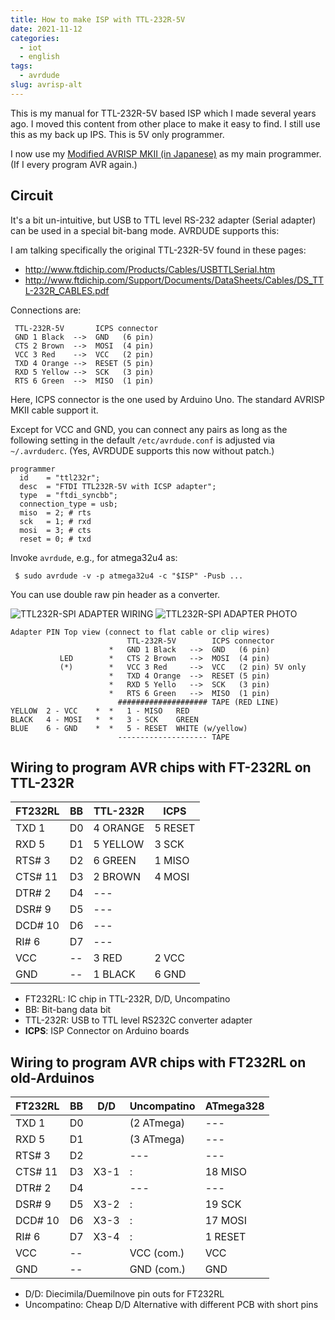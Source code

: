 ```yaml
---
title: How to make ISP with TTL-232R-5V
date: 2021-11-12
categories:
  - iot
  - english
tags:
  - avrdude
slug: avrisp-alt
---
```


This is my manual for TTL-232R-5V based ISP which I made several years ago.
I moved this content from other place to make it easy to find.  I still use
this as my back up IPS.  This is 5V only programmer.

I now use my [Modified AVRISP MKII (in Japanese)](/jp/2020/02/27/avrisp-mod-j/)
as my main programmer. (If I every program AVR again.)


## Circuit

It's a bit un-intuitive, but USB to TTL level RS-232 adapter (Serial adapter)
can be used in a special bit-bang mode.  AVRDUDE supports this:

I am talking specifically the original TTL-232R-5V found in these pages:

* http://www.ftdichip.com/Products/Cables/USBTTLSerial.htm
* http://www.ftdichip.com/Support/Documents/DataSheets/Cables/DS_TTL-232R_CABLES.pdf

Connections are:
```
 TTL-232R-5V       ICPS connector
 GND 1 Black  -->  GND   (6 pin)
 CTS 2 Brown  -->  MOSI  (4 pin)
 VCC 3 Red    -->  VCC   (2 pin)
 TXD 4 Orange -->  RESET (5 pin)
 RXD 5 Yellow -->  SCK   (3 pin)
 RTS 6 Green  -->  MISO  (1 pin)
```
Here, ICPS connector is the one used by Arduino Uno.  The standard AVRISP MKII
cable support it.

Except for VCC and GND, you can connect any pairs as long as the
following setting in the default `/etc/avrdude.conf` is adjusted via
`~/.avrduderc`.  (Yes, AVRDUDE supports this now without patch.)

```
programmer
  id    = "ttl232r";
  desc  = "FTDI TTL232R-5V with ICSP adapter";
  type  = "ftdi_syncbb";
  connection_type = usb;
  miso  = 2; # rts
  sck   = 1; # rxd
  mosi  = 3; # cts
  reset = 0; # txd
```

Invoke `avrdude`, e.g., for atmega32u4 as:

```
 $ sudo avrdude -v -p atmega32u4 -c "$ISP" -Pusb ...
```

You can use double raw pin header as a converter.

![TTL232R-SPI ADAPTER WIRING](/img/TTL232R-SPI.png)
![TTL232R-SPI ADAPTER PHOTO](/img/TTL232R-SPI-ADAPTER.jpeg)

```
Adapter PIN Top view (connect to flat cable or clip wires)
                          TTL-232R-5V        ICPS connector
                      *   GND 1 Black   -->  GND   (6 pin)
           LED        *   CTS 2 Brown   -->  MOSI  (4 pin)
           (*)        *   VCC 3 Red     -->  VCC   (2 pin) 5V only
                      *   TXD 4 Orange  -->  RESET (5 pin)
                      *   RXD 5 Yello   -->  SCK   (3 pin)
                      *   RTS 6 Green   -->  MISO  (1 pin)
                        #################### TAPE (RED LINE)
YELLOW  2 - VCC    *  *   1 - MISO   RED
BLACK   4 - MOSI   *  *   3 - SCK    GREEN
BLUE    6 - GND    *  *   5 - RESET  WHITE (w/yellow)
                        -------------------- TAPE
```

## Wiring to program AVR chips with FT-232RL on TTL-232R

| FT232RL | BB | TTL-232R | **ICPS** |
|---------|----|----------|----------|
| TXD  1  | D0 | 4 ORANGE | 5 RESET  |
| RXD  5  | D1 | 5 YELLOW | 3 SCK    |
| RTS# 3  | D2 | 6 GREEN  | 1 MISO   |
| CTS# 11 | D3 | 2 BROWN  | 4 MOSI   |
| DTR# 2  | D4 | ---      |          |
| DSR# 9  | D5 | ---      |          |
| DCD# 10 | D6 | ---      |          |
| RI#  6  | D7 | ---      |          |
| VCC     | -- | 3 RED    | 2 VCC    |
| GND     | -- | 1 BLACK  | 6 GND    |

* FT232RL: IC chip in TTL-232R, D/D, Uncompatino
* BB: Bit-bang data bit
* TTL-232R: USB to TTL level RS232C converter adapter
* **ICPS**: ISP Connector on Arduino boards

## Wiring to program AVR chips with FT232RL on old-Arduinos

| FT232RL | BB | D/D  | Uncompatino | ATmega328 |
|---------|----|------|-------------|-----------|
| TXD  1  | D0 |      | (2 ATmega)  | ---       |
| RXD  5  | D1 |      | (3 ATmega)  | ---       |
| RTS# 3  | D2 |      | ---         | ---       |
| CTS# 11 | D3 | X3-1 | :           | 18 MISO   |
| DTR# 2  | D4 |      | ---         | ---       |
| DSR# 9  | D5 | X3-2 | :           | 19 SCK    |
| DCD# 10 | D6 | X3-3 | :           | 17 MOSI   |
| RI#  6  | D7 | X3-4 | :           | 1  RESET  |
| VCC     | -- |      | VCC (com.)  |    VCC    |
| GND     | -- |      | GND (com.)  |    GND    |

* D/D: Diecimila/Duemilnove pin outs for FT232RL
* Uncompatino: Cheap D/D Alternative with different PCB with short pins

<!-- vim: se ai tw=79: -->
